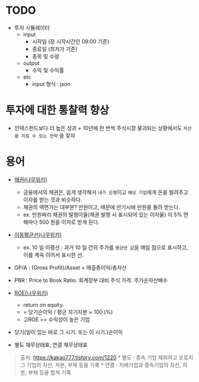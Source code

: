 # TODO
* 투자 시뮬레이터
    * input
        * 시작일 (장 시작시간인 09:00 기준)
        * 종료일 (최저가 기준)
        * 종목 및 수량
    * output
        * 수익 및 수익률
    * etc
        * input 형식 : json

# 투자에 대한 통찰력 향상
* 인덱스펀드보다 더 높은 성과 + 10년에 한 번씩 주식시장 붕괴되는 상황에서도 `자산을 지킬 수 있는 전략` 을 찾자
    
# 용어
* [채권(나무위키)](https://namu.wiki/w/채권)
    * 금융에서의 채권은, 쉽게 생각해서 `내가 은행`이고 `해당 기업`에게 돈을 빌려주고 이자를 받는 것과 비슷하다. 
    * 채권의 액면가는 대부분? 만원이고, 때문에 만기시에 만원을 돌려 받는다. 
    * ex. 만원짜리 채권의 발행이율(채권 발행 시 표시되어 있는 이자율) 이 5% 면 해마다 500 원을 이자로 받게 된다. 
* [이동평균선(나무위키)](https://namu.wiki/w/이동평균선)
    * ex. 10 일 이평선 : 과거 10 일 간의 주가를 `평균낸 값`을 매일 점으로 표시하고, 이를 계속 이어서 표시한 선.
* GP/A : (Gross Profit)/Asset = 매출총이익/총자산
* PBR : Price to Book Ratio. 회계장부 대비 주식 가격. 주가순자산배수
* [ROE(나무위키)](https://namu.wiki/w/자기자본이익률)
    * return on equity.
    * = 당기순이익 / 평균 자기자본 × 100 (%)
    * 고ROE == 수익성이 높은 기업
* 당기(일이 있는 바로 그 시기. 또는 이 시기.)순이익


* 별도 재무상태표, 연결 재무상태표
> 출처: https://kakao777.tistory.com/1220
      * 별도 : 종속 기업 제외하고 오로지 그 기업의 자산, 자본, 부채 등을 기록
      * 연결 : 지배기업과 종속기업의 자산, 자본, 부채 등을 합쳐 기록